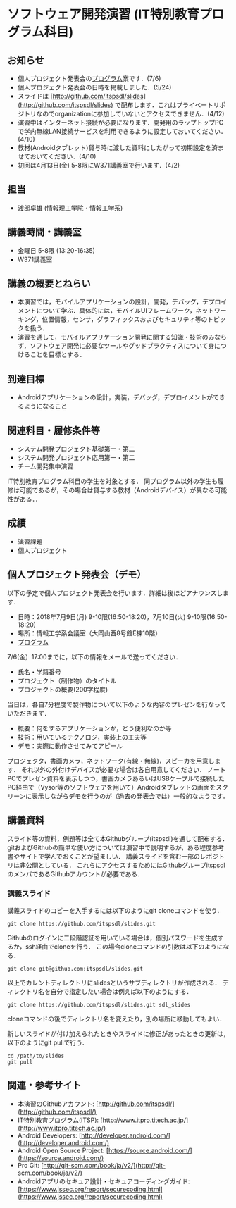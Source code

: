# ソフトウェア開発演習 (IT特別教育プログラム科目)

## お知らせ
* 個人プロジェクト発表会の[プログラム](https://github.com/itspsdl/Demo2018)案です．(7/6)
* 個人プロジェクト発表会の日時を掲載しました．(5/24)
* スライドは [http://github.com/itspsdl/slides](http://github.com/itspsdl/slides) で配布します．これはプライベートリポジトリなのでorganizationに参加していないとアクセスできません．(4/12)
* 演習中はインターネット接続が必要になります．開発用のラップトップPCで学内無線LAN接続サービスを利用できるように設定しておいてください．(4/10)
* 教材(Androidタブレット)貸与時に渡した資料にしたがって初期設定を済ませておいてください．(4/10)
* 初回は4月13日(金) 5-8限にW371講義室で行います．(4/2)

## 担当
* 渡部卓雄 (情報理工学院・情報工学系)

## 講義時間・講義室
* 金曜日 5-8限 (13:20-16:35)
* W371講義室 

## 講義の概要とねらい
* 本演習では，モバイルアプリケーションの設計，開発，デバッグ，デプロイメントについて学ぶ．具体的には，モバイルUIフレームワーク，ネットワーキング，位置情報，センサ，グラフィックスおよびセキュリティ等のトピックを扱う．
* 演習を通して，モバイルアプリケーション開発に関する知識・技術のみならず，ソフトウェア開発に必要なツールやグッドプラクティスについて身につけることを目標とする．

## 到達目標
* Androidアプリケーションの設計，実装，デバッグ，デプロイメントができるようになること

## 関連科目・履修条件等
* システム開発プロジェクト基礎第一・第二
* システム開発プロジェクト応用第一・第二
* チーム開発集中演習

IT特別教育プログラム科目の学生を対象とする．
同プログラム以外の学生も履修は可能であるが，その場合は貸与する教材（Androidデバイス）が異なる可能性がある．．

## 成績
* 演習課題
* 個人プロジェクト

## 個人プロジェクト発表会（デモ）

以下の予定で個人プロジェクト発表会を行います．詳細は後ほどアナウンスします．
* 日時：2018年7月9日(月) 9-10限(16:50-18:20)，7月10日(火) 9-10限(16:50-18:20)
* 場所：情報工学系会議室（大岡山西8号館E棟10階）
* [プログラム](https://github.com/itspsdl/Demo2018)

7/6(金）17:00までに，以下の情報をメールで送ってください．
* 氏名・学籍番号
* プロジェクト（制作物）のタイトル
* プロジェクトの概要(200字程度)

当日は，各自7分程度で製作物について以下のような内容のプレゼンを行なっていただきます．
* 概要：何をするアプリケーションか，どう便利なのか等
* 技術：用いているテクノロジ，実装上の工夫等
* デモ：実際に動作させてみてアピール

プロジェクタ，書画カメラ，ネットワーク(有線・無線)，スピーカを用意します．
それ以外の外付けデバイスが必要な場合は各自用意してください．
ノートPCでプレゼン資料を表示しつつ，書画カメラあるいはUSBケーブルで接続したPC経由で（Vysor等のソフトウェアを用いて）Androidタブレットの画面をスクリーンに表示しながらデモを行うのが（過去の発表会では）一般的なようです．

## 講義資料
スライド等の資料，例題等は全て本Githubグループ(itspsdl)を通して配布する．
gitおよびGithubの簡単な使い方については演習中で説明するが，ある程度参考書やサイトで学んでおくことが望ましい．
講義スライドを含む一部のレポジトリは非公開としている．
これらにアクセスするためにはGithubグループitspsdlのメンバであるGithubアカウントが必要である．

### 講義スライド
講義スライドのコピーを入手するには以下のようにgit cloneコマンドを使う．

    git clone https://github.com/itspsdl/slides.git

Githubのログインに二段階認証を用いている場合は，個別パスワードを生成するか，ssh経由でcloneを行う．
この場合cloneコマンドの引数は以下のようになる．

    git clone git@github.com:itspsdl/slides.git

以上でカレントディレクトリにslidesというサブディレクトリが作成される．
ディレクトリ名を自分で指定したい場合は例えば以下のようにする．

    git clone https://github.com/itspsdl/slides.git sdl_slides

cloneコマンドの後でディレクトリ名を変えたり，別の場所に移動してもよい．

新しいスライドが付け加えられたときやスライドに修正があったときの更新は，以下のようにgit pullで行う．

    cd /path/to/slides
    git pull


## 関連・参考サイト
* 本演習のGithubアカウント: [http://github.com/itspsdl/](http://github.com/itspsdl/)
* IT特別教育プログラム(ITSP): [http://www.itpro.titech.ac.jp/](http://www.itpro.titech.ac.jp/)
* Android Developers: [http://developer.android.com/](http://developer.android.com/)
* Android Open Source Project: [https://source.android.com/](https://source.android.com/)
* Pro Git: [http://git-scm.com/book/ja/v2/](http://git-scm.com/book/ja/v2/)
* Androidアプリのセキュア設計・セキュアコーディングガイド: [https://www.jssec.org/report/securecoding.html](https://www.jssec.org/report/securecoding.html)
